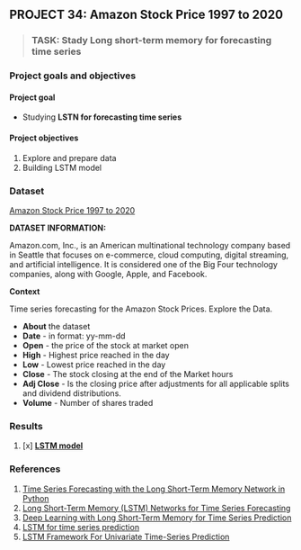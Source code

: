 ## PROJECT 34: Amazon Stock Price 1997 to 2020

> ### TASK: Stady Long short-term memory for forecasting time series


### Project goals and objectives

#### Project goal

- Studying **LSTN for forecasting time series**

#### Project objectives

1. Explore and prepare data 
2. Building LSTM model

### Dataset

[Amazon Stock Price 1997 to 2020](https://www.kaggle.com/salmanfaroz/amazon-stock-price-1997-to-2020)

**DATASET INFORMATION:**

Amazon.com, Inc., is an American multinational technology company based in Seattle that focuses on e-commerce, cloud computing, digital streaming, and artificial intelligence. It is considered one of the Big Four technology companies, along with Google, Apple, and Facebook.

**Context**

Time series forecasting for the Amazon Stock Prices. Explore the Data.

- **About** the dataset
- **Date** - in format: yy-mm-dd
- **Open** - the price of the stock at market open
- **High** - Highest price reached in the day
- **Low** - Lowest price reached in the day
- **Close** - The stock closing at the end of the Market hours
- **Adj Close** - Is the closing price after adjustments for all applicable splits and dividend distributions.
- **Volume** - Number of shares traded


### Results

1. [x] [**LSTM model**]()


### References

1. [Time Series Forecasting with the Long Short-Term Memory Network in Python](https://machinelearningmastery.com/time-series-forecasting-long-short-term-memory-network-python/)
2. [Long Short-Term Memory (LSTM) Networks for Time Series Forecasting](https://blog.engineering.publicissapient.fr/2020/09/23/long-short-term-memory-lstm-networks-for-time-series-forecasting/)
3. [Deep Learning with Long Short-Term Memory for Time Series Prediction](https://arxiv.org/pdf/1810.10161.pdf)
4. [LSTM for time series prediction](https://towardsdatascience.com/lstm-for-time-series-prediction-de8aeb26f2ca)
5. [LSTM Framework For Univariate Time-Series Prediction](https://towardsdatascience.com/lstm-framework-for-univariate-time-series-prediction-d9e7252699e)
